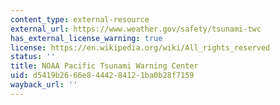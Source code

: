 ```yaml
---
content_type: external-resource
external_url: https://www.weather.gov/safety/tsunami-twc
has_external_license_warning: true
license: https://en.wikipedia.org/wiki/All_rights_reserved
status: ''
title: NOAA Pacific Tsunami Warning Center
uid: d5419b26-66e8-4442-8412-1ba0b28f7159
wayback_url: ''
---
```

